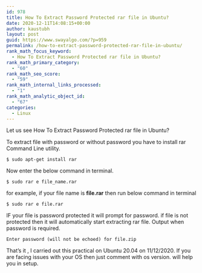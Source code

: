 ```yaml
---
id: 978
title: How To Extract Password Protected rar file in Ubuntu?
date: 2020-12-11T14:08:15+00:00
author: kaustubh
layout: post
guid: https://www.swayalgo.com/?p=959
permalink: /how-to-extract-password-protected-rar-file-in-ubuntu/
rank_math_focus_keyword:
  - How To Extract Password Protected rar file in Ubuntu?
rank_math_primary_category:
  - "60"
rank_math_seo_score:
  - "59"
rank_math_internal_links_processed:
  - "1"
rank_math_analytic_object_id:
  - "67"
categories:
  - Linux
---
```

Let us see How To Extract Password Protected rar file in Ubuntu?

To extract file with password or without password you have to install rar Command Line utility.

<pre class="wp-block-code"><code>$ sudo apt-get install rar
</code></pre>

Now enter the below command in terminal.

<pre class="wp-block-code"><code>$ sudo rar e file_name.rar
</code></pre>

for example, if your file name is **file.rar** then run below command in terminal

<pre class="wp-block-code"><code>$ sudo rar e file.rar</code></pre>

IF your file is password protected it will prompt for password. if file is not protected then it will automatically start extracting rar file. Output when password is required.

<pre class="wp-block-code"><code>Enter password (will not be echoed) for file.zip</code></pre>

That&#8217;s it , I carried out this practical on Ubuntu 20.04 on 11/12/2020. If you are facing issues with your OS then just comment with os version. will help you in setup.